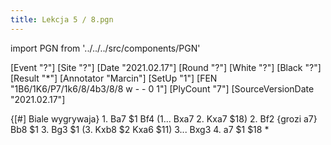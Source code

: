 ```yaml
---
title: Lekcja 5 / 8.pgn
---
```


import PGN from '../../../src/components/PGN'

<PGN>
﻿[Event "?"]
[Site "?"]
[Date "2021.02.17"]
[Round "?"]
[White "?"]
[Black "?"]
[Result "*"]
[Annotator "Marcin"]
[SetUp "1"]
[FEN "1B6/1K6/P7/1k6/8/4b3/8/8 w - - 0 1"]
[PlyCount "7"]
[SourceVersionDate "2021.02.17"]

 {[#] Biale wygrywaja} 1. Ba7 $1 Bf4 (1... Bxa7 2. Kxa7 $18) 2. Bf2 {grozi a7} Bb8 $1 3. Bg3 $1 (3. Kxb8 $2 Kxa6 $11) 3... Bxg3 4. a7 $1 $18 *


</PGN>
